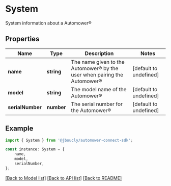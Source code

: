 # System

System information about a Automower®

## Properties

Name | Type | Description | Notes
------------ | ------------- | ------------- | -------------
**name** | **string** | The name given to the Automower® by the user when pairing the Automower® | [default to undefined]
**model** | **string** | The model name of the Automower® | [default to undefined]
**serialNumber** | **number** | The serial number for the Automower® | [default to undefined]

## Example

```typescript
import { System } from '@jboucly/automower-connect-sdk';

const instance: System = {
    name,
    model,
    serialNumber,
};
```

[[Back to Model list]](../README.md#documentation-for-models) [[Back to API list]](../README.md#documentation-for-api-endpoints) [[Back to README]](../README.md)
